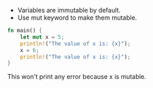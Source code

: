 - Variables are immutable by default.
- Use mut keyword to make them mutable.
``` rust
fn main() {
    let mut x = 5;
    println!("The value of x is: {x}");
    x = 6;
    println!("The value of x is: {x}");
}
```
This won't print any error because x is mutable.